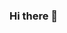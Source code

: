 ### Hi there 👋

<!--
**karinashah/karinashah** is a ✨ _special_ ✨ repository because its `README.md` (this file) appears on your GitHub profile.

Here are some ideas to get you started:

Hi there! My name is Karina Shah and I am currently pursuing a B.S. in Data Science at UC San Diego! I'm interested in all things business, AI, community service, and tennis. Feel free to reach out at k7shah@ucsd.edu!
